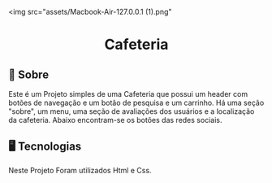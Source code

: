 <img src="assets/Macbook-Air-127.0.0.1 (1).png"

<div align="center"><h1>Cafeteria</h1></div>

## 📝 Sobre
Este é um Projeto simples de uma Cafeteria que possui um header com botões de navegação e um botão de pesquisa e um carrinho.
Há uma seção "sobre", um menu, uma seção de avaliações dos usuários e a localização da cafeteria.
Abaixo encontram-se os botões das redes sociais.

## 🖥 Tecnologias
Neste Projeto Foram utilizados Html e Css.

